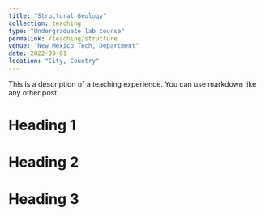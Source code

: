 ```yaml
---
title: "Structural Geology"
collection: teaching
type: "Undergraduate lab course"
permalink: /teaching/structure
venue: "New Mexico Tech, Department"
date: 2022-09-01
location: "City, Country"
---
```


This is a description of a teaching experience. You can use markdown like any other post.

Heading 1
======

Heading 2
======

Heading 3
======
